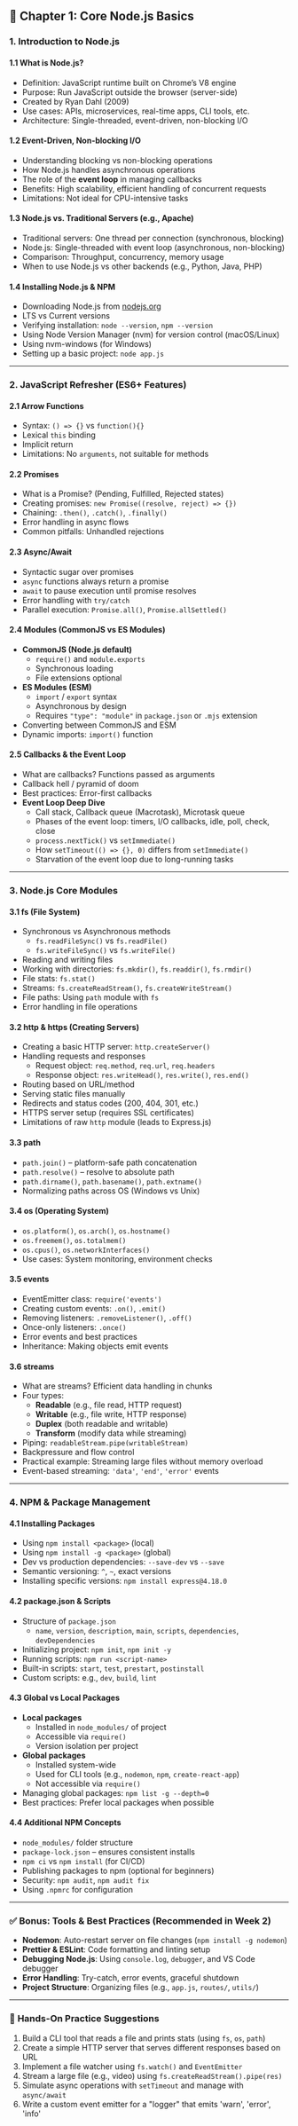 ## 📅 **Chapter 1: Core Node.js Basics**

### **1. Introduction to Node.js**

#### **1.1 What is Node.js?**
- Definition: JavaScript runtime built on Chrome’s V8 engine
- Purpose: Run JavaScript outside the browser (server-side)
- Created by Ryan Dahl (2009)
- Use cases: APIs, microservices, real-time apps, CLI tools, etc.
- Architecture: Single-threaded, event-driven, non-blocking I/O

#### **1.2 Event-Driven, Non-blocking I/O**
- Understanding blocking vs non-blocking operations
- How Node.js handles asynchronous operations
- The role of the **event loop** in managing callbacks
- Benefits: High scalability, efficient handling of concurrent requests
- Limitations: Not ideal for CPU-intensive tasks

#### **1.3 Node.js vs. Traditional Servers (e.g., Apache)**
- Traditional servers: One thread per connection (synchronous, blocking)
- Node.js: Single-threaded with event loop (asynchronous, non-blocking)
- Comparison: Throughput, concurrency, memory usage
- When to use Node.js vs other backends (e.g., Python, Java, PHP)

#### **1.4 Installing Node.js & NPM**
- Downloading Node.js from [nodejs.org](https://nodejs.org/)
- LTS vs Current versions
- Verifying installation: `node --version`, `npm --version`
- Using Node Version Manager (nvm) for version control (macOS/Linux)
- Using nvm-windows (for Windows)
- Setting up a basic project: `node app.js`

---

### **2. JavaScript Refresher (ES6+ Features)**

#### **2.1 Arrow Functions**
- Syntax: `() => {}` vs `function(){}`
- Lexical `this` binding
- Implicit return
- Limitations: No `arguments`, not suitable for methods

#### **2.2 Promises**
- What is a Promise? (Pending, Fulfilled, Rejected states)
- Creating promises: `new Promise((resolve, reject) => {})`
- Chaining: `.then()`, `.catch()`, `.finally()`
- Error handling in async flows
- Common pitfalls: Unhandled rejections

#### **2.3 Async/Await**
- Syntactic sugar over promises
- `async` functions always return a promise
- `await` to pause execution until promise resolves
- Error handling with `try/catch`
- Parallel execution: `Promise.all()`, `Promise.allSettled()`

#### **2.4 Modules (CommonJS vs ES Modules)**
- **CommonJS (Node.js default)**
  - `require()` and `module.exports`
  - Synchronous loading
  - File extensions optional
- **ES Modules (ESM)**
  - `import` / `export` syntax
  - Asynchronous by design
  - Requires `"type": "module"` in `package.json` or `.mjs` extension
- Converting between CommonJS and ESM
- Dynamic imports: `import()` function

#### **2.5 Callbacks & the Event Loop**
- What are callbacks? Functions passed as arguments
- Callback hell / pyramid of doom
- Best practices: Error-first callbacks
- **Event Loop Deep Dive**
  - Call stack, Callback queue (Macrotask), Microtask queue
  - Phases of the event loop: timers, I/O callbacks, idle, poll, check, close
  - `process.nextTick()` vs `setImmediate()`
  - How `setTimeout(() => {}, 0)` differs from `setImmediate()`
  - Starvation of the event loop due to long-running tasks

---

### **3. Node.js Core Modules**

#### **3.1 fs (File System)**
- Synchronous vs Asynchronous methods
  - `fs.readFileSync()` vs `fs.readFile()`
  - `fs.writeFileSync()` vs `fs.writeFile()`
- Reading and writing files
- Working with directories: `fs.mkdir()`, `fs.readdir()`, `fs.rmdir()`
- File stats: `fs.stat()`
- Streams: `fs.createReadStream()`, `fs.createWriteStream()`
- File paths: Using `path` module with `fs`
- Error handling in file operations

#### **3.2 http & https (Creating Servers)**
- Creating a basic HTTP server: `http.createServer()`
- Handling requests and responses
  - Request object: `req.method`, `req.url`, `req.headers`
  - Response object: `res.writeHead()`, `res.write()`, `res.end()`
- Routing based on URL/method
- Serving static files manually
- Redirects and status codes (200, 404, 301, etc.)
- HTTPS server setup (requires SSL certificates)
- Limitations of raw `http` module (leads to Express.js)

#### **3.3 path**
- `path.join()` – platform-safe path concatenation
- `path.resolve()` – resolve to absolute path
- `path.dirname()`, `path.basename()`, `path.extname()`
- Normalizing paths across OS (Windows vs Unix)

#### **3.4 os (Operating System)**
- `os.platform()`, `os.arch()`, `os.hostname()`
- `os.freemem()`, `os.totalmem()`
- `os.cpus()`, `os.networkInterfaces()`
- Use cases: System monitoring, environment checks

#### **3.5 events**
- EventEmitter class: `require('events')`
- Creating custom events: `.on()`, `.emit()`
- Removing listeners: `.removeListener()`, `.off()`
- Once-only listeners: `.once()`
- Error events and best practices
- Inheritance: Making objects emit events

#### **3.6 streams**
- What are streams? Efficient data handling in chunks
- Four types:
  - **Readable** (e.g., file read, HTTP request)
  - **Writable** (e.g., file write, HTTP response)
  - **Duplex** (both readable and writable)
  - **Transform** (modify data while streaming)
- Piping: `readableStream.pipe(writableStream)`
- Backpressure and flow control
- Practical example: Streaming large files without memory overload
- Event-based streaming: `'data'`, `'end'`, `'error'` events

---

### **4. NPM & Package Management**

#### **4.1 Installing Packages**
- Using `npm install <package>` (local)
- Using `npm install -g <package>` (global)
- Dev vs production dependencies: `--save-dev` vs `--save`
- Semantic versioning: `^`, `~`, exact versions
- Installing specific versions: `npm install express@4.18.0`

#### **4.2 package.json & Scripts**
- Structure of `package.json`
  - `name`, `version`, `description`, `main`, `scripts`, `dependencies`, `devDependencies`
- Initializing project: `npm init`, `npm init -y`
- Running scripts: `npm run <script-name>`
- Built-in scripts: `start`, `test`, `prestart`, `postinstall`
- Custom scripts: e.g., `dev`, `build`, `lint`

#### **4.3 Global vs Local Packages**
- **Local packages**
  - Installed in `node_modules/` of project
  - Accessible via `require()`
  - Version isolation per project
- **Global packages**
  - Installed system-wide
  - Used for CLI tools (e.g., `nodemon`, `npm`, `create-react-app`)
  - Not accessible via `require()`
- Managing global packages: `npm list -g --depth=0`
- Best practices: Prefer local packages when possible

#### **4.4 Additional NPM Concepts**
- `node_modules/` folder structure
- `package-lock.json` – ensures consistent installs
- `npm ci` vs `npm install` (for CI/CD)
- Publishing packages to npm (optional for beginners)
- Security: `npm audit`, `npm audit fix`
- Using `.npmrc` for configuration

---

### ✅ **Bonus: Tools & Best Practices (Recommended in Week 2)**

- **Nodemon**: Auto-restart server on file changes (`npm install -g nodemon`)
- **Prettier & ESLint**: Code formatting and linting setup
- **Debugging Node.js**: Using `console.log`, `debugger`, and VS Code debugger
- **Error Handling**: Try-catch, error events, graceful shutdown
- **Project Structure**: Organizing files (e.g., `app.js`, `routes/`, `utils/`)

---

### 🧪 **Hands-On Practice Suggestions**

1. Build a CLI tool that reads a file and prints stats (using `fs`, `os`, `path`)
2. Create a simple HTTP server that serves different responses based on URL
3. Implement a file watcher using `fs.watch()` and `EventEmitter`
4. Stream a large file (e.g., video) using `fs.createReadStream().pipe(res)`
5. Simulate async operations with `setTimeout` and manage with `async/await`
6. Write a custom event emitter for a "logger" that emits 'warn', 'error', 'info'

